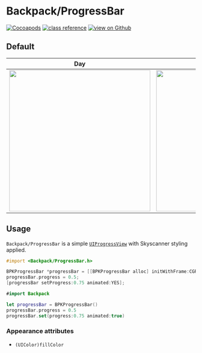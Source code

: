 # Backpack/ProgressBar

[![Cocoapods](https://img.shields.io/cocoapods/v/Backpack.svg?style=flat)](https://cocoapods.org/pods/Backpack)
[![class reference](https://img.shields.io/badge/Class%20reference-iOS-blue)](https://backpack.github.io/ios/versions/latest/uikit/Classes/BPKProgressBar.html)
[![view on Github](https://img.shields.io/badge/Source%20code-GitHub-lightgrey)](https://github.com/backpack/ios/tree/main/Backpack/ProgressBar)

## Default

| Day | Night |
| --- | --- |
| <img src="https://raw.githubusercontent.com/backpack/ios/main/screenshots/iPhone-progress-bar___default_lm.png" alt="" width="375" /> |<img src="https://raw.githubusercontent.com/backpack/ios/main/screenshots/iPhone-progress-bar___default_dm.png" alt="" width="375" /> |

## Usage

`Backpack/ProgressBar` is a simple [`UIProgressView`](https://developer.apple.com/documentation/uikit/uiprogressview#) with Skyscanner styling applied.

```objective-c
#import <Backpack/ProgressBar.h>

BPKProgressBar *progressBar = [[BPKProgressBar alloc] initWithFrame:CGRectZero];
progressBar.progress = 0.5;
[progressBar setProgress:0.75 animated:YES];
```

```swift
#import Backpack

let progressBar = BPKProgressBar()
progressBar.progress = 0.5
progressBar.set(progress:0.75 animated:true)
```

### Appearance attributes

- `(UIColor)fillColor`
